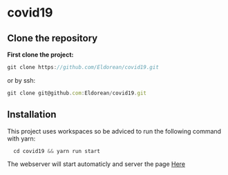 # covid19

## Clone the repository

**First clone the project:**
```jsx
git clone https://github.com/Eldorean/covid19.git
```
or by ssh:
```jsx
git clone git@github.com:Eldorean/covid19.git
```

## Installation
This project uses workspaces so be adviced to run the following command with yarn:
```jsx
  cd covid19 && yarn run start
```

The webserver will start automaticly and server the page <a href="http://localhost:9000" target="_blank">Here</a>
